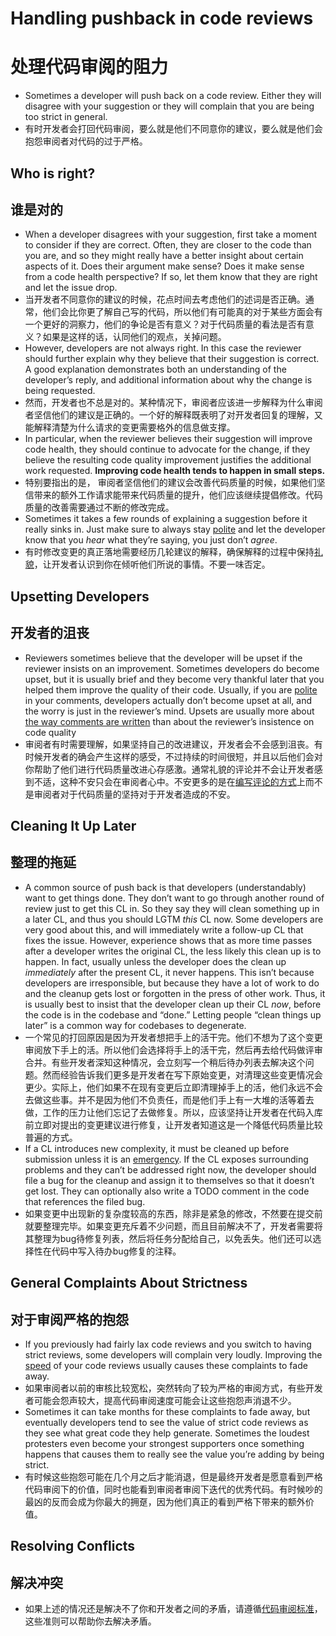 # Handling pushback in code reviews

# 处理代码审阅的阻力

- Sometimes a developer will push back on a code review. Either they will disagree with your suggestion or they will complain that you are being too strict in general.
- 有时开发者会打回代码审阅，要么就是他们不同意你的建议，要么就是他们会抱怨审阅者对代码的过于严格。

## Who is right?

## 谁是对的

- When a developer disagrees with your suggestion, first take a moment to consider if they are correct. Often, they are closer to the code than you are, and so they might really have a better insight about certain aspects of it. Does their argument make sense? Does it make sense from a code health perspective? If so, let them know that they are right and let the issue drop.
- 当开发者不同意你的建议的时候，花点时间去考虑他们的述词是否正确。通常，他们会比你更了解自己写的代码，所以他们有可能真的对于某些方面会有一个更好的洞察力，他们的争论是否有意义？对于代码质量的看法是否有意义？如果是这样的话，认同他们的观点，关掉问题。
- However, developers are not always right. In this case the reviewer should further explain why they believe that their suggestion is correct. A good explanation demonstrates both an understanding of the developer’s reply, and additional information about why the change is being requested.
- 然而，开发者也不总是对的。某种情况下，审阅者应该进一步解释为什么审阅者坚信他们的建议是正确的。一个好的解释既表明了对开发者回复的理解，又能解释清楚为什么请求的变更需要格外的信息做支撑。
- In particular, when the reviewer believes their suggestion will improve code health, they should continue to advocate for the change, if they believe the resulting code quality improvement justifies the additional work requested. **Improving code health tends to happen in small steps.**
- 特别要指出的是， 审阅者坚信他们的建议会改善代码质量的时候，如果他们坚信带来的额外工作请求能带来代码质量的提升，他们应该继续提倡修改。代码质量的改善需要通过不断的修改完成。
- Sometimes it takes a few rounds of explaining a suggestion before it really sinks in. Just make sure to always stay [polite](https://google.github.io/eng-practices/review/reviewer/comments.html#courtesy) and let the developer know that you *hear* what they’re saying, you just don’t *agree*.
- 有时修改变更的真正落地需要经历几轮建议的解释，确保解释的过程中保持[礼貌](https://google.github.io/eng-practices/review/reviewer/comments.html#courtesy)，让开发者认识到你在倾听他们所说的事情。不要一味否定。

## Upsetting Developers

## 开发者的沮丧

- Reviewers sometimes believe that the developer will be upset if the reviewer insists on an improvement. Sometimes developers do become upset, but it is usually brief and they become very thankful later that you helped them improve the quality of their code. Usually, if you are [polite](https://google.github.io/eng-practices/review/reviewer/comments.html#courtesy) in your comments, developers actually don’t become upset at all, and the worry is just in the reviewer’s mind. Upsets are usually more about [the way comments are written](https://google.github.io/eng-practices/review/reviewer/comments.html#courtesy) than about the reviewer’s insistence on code quality
- 审阅者有时需要理解，如果坚持自己的改进建议，开发者会不会感到沮丧。有时候开发者的确会产生这样的感受，不过持续的时间很短，并且以后他们会对你帮助了他们进行代码质量改进心存感激。通常礼貌的评论并不会让开发者感到不适，这种不安只会在审阅者心中。不安更多的是在[编写评论的方式](https://google.github.io/eng-practices/review/reviewer/comments.html#courtesy)上而不是审阅者对于代码质量的坚持对于开发者造成的不安。

## Cleaning It Up Later

## 整理的拖延

- A common source of push back is that developers (understandably) want to get things done. They don’t want to go through another round of review just to get this CL in. So they say they will clean something up in a later CL, and thus you should LGTM *this* CL now. Some developers are very good about this, and will immediately write a follow-up CL that fixes the issue. However, experience shows that as more time passes after a developer writes the original CL, the less likely this clean up is to happen. In fact, usually unless the developer does the clean up *immediately* after the present CL, it never happens. This isn’t because developers are irresponsible, but because they have a lot of work to do and the cleanup gets lost or forgotten in the press of other work. Thus, it is usually best to insist that the developer clean up their CL *now*, before the code is in the codebase and “done.” Letting people “clean things up later” is a common way for codebases to degenerate.
- 一个常见的打回原因是因为开发者想把手上的活干完。他们不想为了这个变更审阅放下手上的活。所以他们会选择将手上的活干完，然后再去给代码做评审合并。有些开发者深知这种情况，会立刻写一个稍后待办列表去解决这个问题。然而经验告诉我们更多是开发者在写下原始变更，对清理这些变更情况会更少。实际上，他们如果不在现有变更后立即清理掉手上的活，他们永远不会去做这些事。并不是因为他们不负责任，而是他们手上有一大堆的活等着去做，工作的压力让他们忘记了去做修复。所以，应该坚持让开发者在代码入库前立即对提出的变更建议进行修复，让开发者知道这是一个降低代码质量比较普遍的方式。
- If a CL introduces new complexity, it must be cleaned up before submission unless it is an [emergency](https://google.github.io/eng-practices/review/emergencies.html). If the CL exposes surrounding problems and they can’t be addressed right now, the developer should file a bug for the cleanup and assign it to themselves so that it doesn’t get lost. They can optionally also write a TODO comment in the code that references the filed bug.
- 如果变更中出现新的复杂度较高的东西，除非是紧急的修改，不然要在提交前就要整理完毕。如果变更充斥着不少问题，而且目前解决不了，开发者需要将其整理为bug待修复列表，然后将任务分配给自己，以免丢失。他们还可以选择性在代码中写入待办bug修复的注释。

## General Complaints About Strictness

## 对于审阅严格的抱怨

- If you previously had fairly lax code reviews and you switch to having strict reviews, some developers will complain very loudly. Improving the [speed](https://google.github.io/eng-practices/review/reviewer/speed.html) of your code reviews usually causes these complaints to fade away.
- 如果审阅者以前的审核比较宽松，突然转向了较为严格的审阅方式，有些开发者可能会怨声较大，提高代码审阅速度可能会让这些抱怨声消退不少。
- Sometimes it can take months for these complaints to fade away, but eventually developers tend to see the value of strict code reviews as they see what great code they help generate. Sometimes the loudest protesters even become your strongest supporters once something happens that causes them to really see the value you’re adding by being strict.
- 有时候这些抱怨可能在几个月之后才能消退，但是最终开发者是愿意看到严格代码审阅下的价值，同时也能看到审阅者审阅下迭代的优秀代码。有时候吵的最凶的反而会成为你最大的拥趸，因为他们真正的看到严格下带来的额外价值。

## Resolving Conflicts

## 解决冲突

- 如果上述的情况还是解决不了你和开发者之间的矛盾，请遵循[代码审阅标准](https://github.com/Trojan0523/Code-Review-Docs/blob/main/English-comparison/eng-practices%20(%E5%B7%A5%E7%A8%8B%E5%B8%88%E5%AE%9E%E8%B7%B5).md)，这些准则可以帮助你去解决矛盾。

